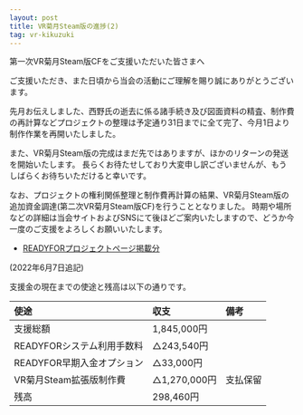 ```yaml
---
layout: post
title: VR菊月Steam版の進捗(2)
tag: vr-kikuzuki
---
```


第一次VR菊月Steam版CFをご支援いただいた皆さまへ

ご支援いただき、また日頃から当会の活動にご理解を賜り誠にありがとうございます。

先月お伝えしました、西野氏の逝去に係る諸手続き及び図面資料の精査、制作費の再計算などプロジェクトの整理は予定通り31日までに全て完了、今月1日より制作作業を再開いたしました。

また、VR菊月Steam版の完成はまだ先ではありますが、ほかのリターンの発送を開始いたします。
長らくお待たせしており大変申し訳ございませんが、もうしばらくお待ちいただけると幸いです。

なお、プロジェクトの権利関係整理と制作費再計算の結果、VR菊月Steam版の追加資金調達(第二次VR菊月Steam版CF)を行うこととなりました。
時期や場所などの詳細は当会サイトおよびSNSにて後ほどご案内いたしますので、どうか今一度のご支援をよろしくお願いいたします。

- [READYFORプロジェクトページ掲載分](https://readyfor.jp/projects/27280/announcements/218239)

(2022年6月7日追記)

支援金の現在までの使途と残高は以下の通りです。

<div class="scroll" markdown="block">

| 使途                       | 収支          | 備考     |
| :------------------------- | :------------ | :------- |
| 支援総額                   | 1,845,000円   |          |
| READYFORシステム利用手数料 | △243,540円   |          |
| READYFOR早期入金オプション | △33,000円    |          |
| VR菊月Steam拡張版制作費    | △1,270,000円 | 支払保留 |
| 残高                       | 298,460円     |          |

</div>